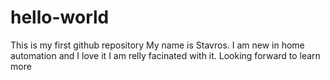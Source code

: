 # hello-world
This is my first github repository
My name is Stavros.
I am new in home automation and I love it
I am relly facinated with it.
Looking forward to learn more
